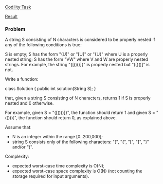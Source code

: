 [Codility Task](https://codility.com/programmers/task/brackets/)

[Result](https://codility.com/demo/results/trainingV6X5BQ-HAP/)

### Problem

A string S consisting of N characters is considered to be properly nested if any of the following conditions is true:

S is empty;
S has the form "(U)" or "[U]" or "{U}" where U is a properly nested string;
S has the form "VW" where V and W are properly nested strings.
For example, the string "{[()()]}" is properly nested but "([)()]" is not.

Write a function:

class Solution { public int solution(String S); }

that, given a string S consisting of N characters, returns 1 if S is properly nested and 0 otherwise.

For example, given S = "{[()()]}", the function should return 1 and given S = "([)()]", the function should return 0, as explained above.

Assume that:

* N is an integer within the range [0..200,000];
* string S consists only of the following characters: "(", "{", "[", "]", "}" and/or ")".

Complexity:

* expected worst-case time complexity is O(N);
* expected worst-case space complexity is O(N) (not counting the storage required for input arguments).